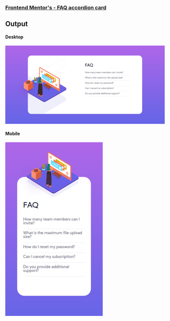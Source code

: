 ### [Frontend Mentor's - FAQ accordion card](https://www.frontendmentor.io/challenges/faq-accordion-card-XlyjD0Oam)

## Output

#### Desktop
![Desktop Output](design/mySolDesktop.png)

#### Mobile
![Mobile Output](design/mySolMobile.png)
